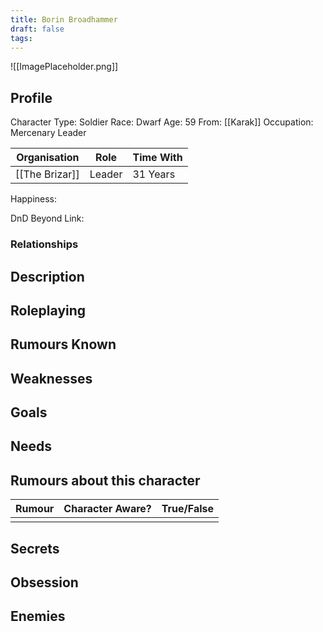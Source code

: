 ```yaml
---
title: Borin Broadhammer
draft: false
tags:
---
```

![[ImagePlaceholder.png]]

## Profile
Character Type:  Soldier
Race:  Dwarf
Age: 59
From: [[Karak]] 
Occupation: Mercenary Leader

| Organisation   | Role   | Time With |
| -------------- | ------ | --------- |
| [[The Brizar]] | Leader | 31 Years  |
Happiness:

DnD Beyond Link:

### Relationships

## Description

## Roleplaying

## Rumours Known

## Weaknesses

## Goals

## Needs

## Rumours about this character 

| Rumour | Character Aware? | True/False |
| ------ | ---------------- | ---------- |
|        |                  |            |
## Secrets

## Obsession

## Enemies



